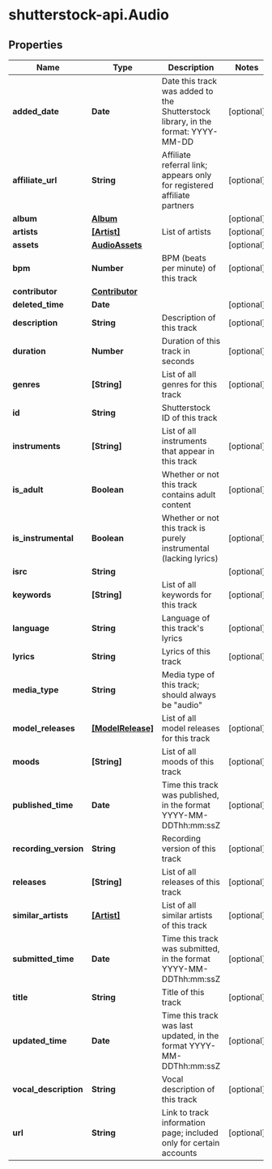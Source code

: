 # shutterstock-api.Audio

## Properties
Name | Type | Description | Notes
------------ | ------------- | ------------- | -------------
**added_date** | **Date** | Date this track was added to the Shutterstock library, in the format: YYYY-MM-DD | [optional] 
**affiliate_url** | **String** | Affiliate referral link; appears only for registered affiliate partners | [optional] 
**album** | [**Album**](Album.md) |  | [optional] 
**artists** | [**[Artist]**](Artist.md) | List of artists | [optional] 
**assets** | [**AudioAssets**](AudioAssets.md) |  | [optional] 
**bpm** | **Number** | BPM (beats per minute) of this track | [optional] 
**contributor** | [**Contributor**](Contributor.md) |  | 
**deleted_time** | **Date** |  | [optional] 
**description** | **String** | Description of this track | [optional] 
**duration** | **Number** | Duration of this track in seconds | [optional] 
**genres** | **[String]** | List of all genres for this track | [optional] 
**id** | **String** | Shutterstock ID of this track | 
**instruments** | **[String]** | List of all instruments that appear in this track | [optional] 
**is_adult** | **Boolean** | Whether or not this track contains adult content | [optional] 
**is_instrumental** | **Boolean** | Whether or not this track is purely instrumental (lacking lyrics) | [optional] 
**isrc** | **String** |  | [optional] 
**keywords** | **[String]** | List of all keywords for this track | [optional] 
**language** | **String** | Language of this track's lyrics | [optional] 
**lyrics** | **String** | Lyrics of this track | [optional] 
**media_type** | **String** | Media type of this track; should always be \"audio\" | 
**model_releases** | [**[ModelRelease]**](ModelRelease.md) | List of all model releases for this track | [optional] 
**moods** | **[String]** | List of all moods of this track | [optional] 
**published_time** | **Date** | Time this track was published, in the format YYYY-MM-DDThh:mm:ssZ | [optional] 
**recording_version** | **String** | Recording version of this track | [optional] 
**releases** | **[String]** | List of all releases of this track | [optional] 
**similar_artists** | [**[Artist]**](Artist.md) | List of all similar artists of this track | [optional] 
**submitted_time** | **Date** | Time this track was submitted, in the format YYYY-MM-DDThh:mm:ssZ | [optional] 
**title** | **String** | Title of this track | [optional] 
**updated_time** | **Date** | Time this track was last updated, in the format YYYY-MM-DDThh:mm:ssZ | [optional] 
**vocal_description** | **String** | Vocal description of this track | [optional] 
**url** | **String** | Link to track information page; included only for certain accounts | [optional] 


